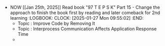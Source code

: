 - NOW [[Jan 25th, 2025]] Read book "97 T E P S K" Part 15 - Change the approach to finish the book first by reading and later comeback for 2nd learning
  :LOGBOOK:
  CLOCK: [2025-01-27 Mon 09:55:02]
  :END:
	- Topic : Improve Code by Removing It
	- Topic : Interprocess Communication Affects Application Response Time
	-